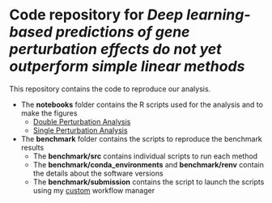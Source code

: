 # Code repository for *Deep learning-based predictions of gene perturbation effects do not yet outperform simple linear methods*

This repository contains the code to reproduce our analysis.

- The **notebooks** folder contains the R scripts used for the analysis and to make the figures
  - [Double Perturbation Analysis](https://htmlpreview.github.io/?https://github.com/const-ae/linear_perturbation_prediction-Paper/blob/main/notebooks/double_perturbation_analysis.html)
  - [Single Perturbation Analysis](https://htmlpreview.github.io/?https://github.com/const-ae/linear_perturbation_prediction-Paper/blob/main/notebooks/single_perturbation_analysis.html)
- The **benchmark** folder contains the scripts to reproduce the benchmark results
  - The **benchmark/src** contains individual scripts to run each method
  - The **benchmark/conda_environments** and **benchmark/renv** contain the details about the software versions
  - The **benchmark/submission** contains the script to launch the scripts using my [custom](https://github.com/const-ae/MyWorkflowManager) workflow manager
